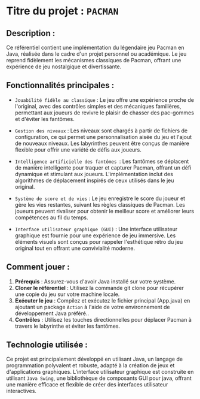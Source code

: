 # Titre du projet : `PACMAN`
## Description : 

Ce référentiel contient une implémentation du légendaire jeu Pacman en Java, réalisée dans le cadre d'un projet personnel ou académique. 
Le jeu reprend fidèlement les mécanismes classiques de Pacman, offrant une expérience de jeu nostalgique et divertissante.

## Fonctionnalités principales :
  - `Jouabilité fidèle au classique` : Le jeu offre une expérience proche de l'original, avec des contrôles simples et des mécaniques familières, permettant aux joueurs de revivre le plaisir de chasser des pac-gommes et d'éviter les fantômes.
  - `Gestion des niveaux` : Les niveaux sont chargés à partir de fichiers de configuration, ce qui permet une personnalisation aisée du jeu et l'ajout de nouveaux niveaux. Les labyrinthes peuvent être conçus de manière flexible pour offrir une variété de défis aux joueurs.
  
  - `Intelligence artificielle des fantômes `: Les fantômes se déplacent de manière intelligente pour traquer et capturer Pacman, offrant un défi dynamique et stimulant aux joueurs. L'implémentation inclut des algorithmes de déplacement inspirés de ceux utilisés dans le jeu original.
  
  - `Système de score et de vies` : Le jeu enregistre le score du joueur et gère les vies restantes, suivant les règles classiques de Pacman. Les joueurs peuvent rivaliser pour obtenir le meilleur score et améliorer leurs compétences au fil du temps.
  - `Interface utilisateur graphique (GUI)` : Une interface utilisateur graphique est fournie pour une expérience de jeu immersive. Les éléments visuels sont conçus pour rappeler l'esthétique rétro du jeu original tout en offrant une convivialité moderne.
## Comment jouer :
  1. **Prérequis** : Assurez-vous d'avoir Java installé sur votre système.
  2. **Cloner le référentiel** : Utilisez la commande git clone pour récupérer une copie du jeu sur votre machine locale.
  3. **Exécuter le jeu** : Compilez et exécutez le fichier principal (App.java) en ajoutant un package `Action` à l'aide de votre environnement de développement Java préféré..
  4. **Contrôles** : Utilisez les touches directionnelles pour déplacer Pacman à travers le labyrinthe et éviter les fantômes.

## Technologie utilisée :
Ce projet est principalement développé en utilisant Java, un langage de programmation polyvalent et robuste, adapté à la création de jeux et d'applications graphiques. L'interface utilisateur graphique est construite en utilisant `Java Swing`, une bibliothèque de composants 
GUI pour java, offrant une manière efficace et flexible de créer des interfaces utilisateur interactives.
